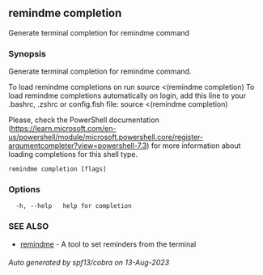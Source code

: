 ## remindme completion

Generate terminal completion for remindme command

### Synopsis

Generate terminal completion for remindme command.

To load remindme completions on run
   source <(remindme completion)
To load remindme completions automatically on login, add this line to your .bashrc, .zshrc or config.fish file: 
source <(remindme completion)

Please, check the PowerShell documentation (https://learn.microsoft.com/en-us/powershell/module/microsoft.powershell.core/register-argumentcompleter?view=powershell-7.3) for more information about loading completions for this shell type.

```
remindme completion [flags]
```

### Options

```
  -h, --help   help for completion
```

### SEE ALSO

* [remindme](remindme.md)	 - A tool to set reminders from the terminal

###### Auto generated by spf13/cobra on 13-Aug-2023
